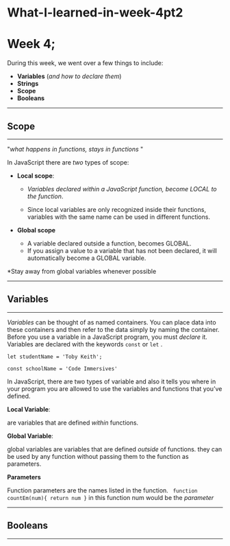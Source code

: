 # What-I-learned-in-week-4pt2

# Week 4;

During this week, we went over a few things to include:
 - __Variables__ (*and how to declare them*)
 - __Strings__
 - __Scope__
 - __Booleans__

---

## Scope
---
"_what happens in functions, stays in functions_ "

In JavaScript there are *two* types of scope:

- __Local scope__:
   
  - _Variables declared within a JavaScript function, become LOCAL to the function_.

  - Since local variables are only recognized inside their functions, variables with the same name can be used in different functions.



- __Global scope__
  
  - A variable declared outside a function, becomes GLOBAL.
  - If you assign a value to a variable that has not been declared, it will automatically become a GLOBAL variable.



*Stay away from global variables whenever possible 
<!-- 
intermediate variable - storing it 
Const last = str.length -1
to be used 
Return str[last] -->

---
## Variables
---
*Variables* can be thought of as named containers. You can place data into these containers and then refer to the data simply by naming the container.
Before you use a variable in a JavaScript program, you must *declare* it. Variables are declared with the keywords `const` or `let` .


`let studentName = 'Toby Keith';`

  `const schoolName = 'Code Immersives'`

  In JavaScript, there are two types of variable and also it tells you where in your program you are allowed to use the variables and functions that you’ve defined.

**Local Variable**:

are variables that are defined *within* functions.

**Global Variable**:

global variables are variables that are defined *outside* of functions. they can be used by any function without passing them to the function as parameters.

**Parameters**

Function parameters are the names listed in the function.
` function countEm(num){
return num
}`
in this function num would be the *parameter*

---
## Booleans 
---